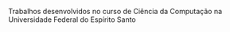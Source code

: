 Trabalhos desenvolvidos no curso de Ciência da Computação na Universidade Federal do Espírito Santo
